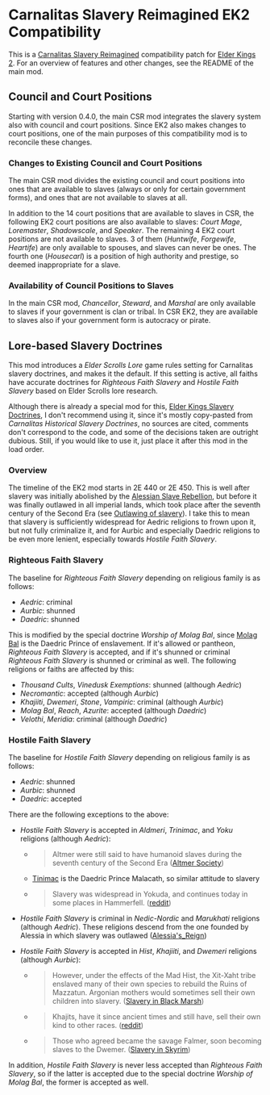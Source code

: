 # Carnalitas Slavery Reimagined EK2 Compatibility

This is a [Carnalitas Slavery Reimagined](https://www.loverslab.com/topic/204734-mod-carnalitas-slavery-reimagined/) compatibility patch for [Elder Kings 2](https://steamcommunity.com/sharedfiles/filedetails/?id=2887120253). For an overview of features and other changes, see the README of the main mod.

## Council and Court Positions

Starting with version 0.4.0, the main CSR mod integrates the slavery system also with council and court positions. Since EK2 also makes changes to court positions, one of the main purposes of this compatibility mod is to reconcile these changes.

### Changes to Existing Council and Court Positions

The main CSR mod divides the existing council and court positions into ones that are available to slaves (always or only for certain government forms), and ones that are not available to slaves at all.

In addition to the 14 court positions that are available to slaves in CSR, the following EK2 court positions are also available to slaves: *Court Mage*, *Loremaster*, *Shadowscale*, and *Speaker*. The remaining 4 EK2 court positions are not available to slaves. 3 of them (*Huntwife*, *Forgewife*, *Heartife*) are only available to spouses, and slaves can never be ones. The fourth one (*Housecarl*) is a position of high authority and prestige, so deemed inappropriate for a slave.

### Availability of Council Positions to Slaves

In the main CSR mod, *Chancellor*, *Steward*, and *Marshal* are only available to slaves if your government is clan or tribal. In CSR EK2, they are available to slaves also if your government form is autocracy or pirate.

## Lore-based Slavery Doctrines

This mod introduces a *Elder Scrolls Lore* game rules setting for Carnalitas slavery doctrines, and makes it the default. If this setting is active, all faiths have accurate doctrines for *Righteous Faith Slavery* and *Hostile Faith Slavery* based on Elder Scrolls lore research.

Although there is already a special mod for this, [Elder Kings Slavery Doctrines](https://steamcommunity.com/sharedfiles/filedetails/?id=2887372040), I don't recommend using it, since it's mostly copy-pasted from *Carnalitas Historical Slavery Doctrines*, no sources are cited, comments don't correspond to the code, and some of the decisions taken are outright dubious. Still, if you would like to use it, just place it after this mod in the load order.

### Overview

The timeline of the EK2 mod starts in 2E 440 or 2E 450. This is well after slavery was initially abolished by the [Alessian Slave Rebellion](https://elderscrolls.fandom.com/wiki/Alessian_Slave_Rebellion), but before it was finally outlawed in all imperial lands, which took place after the seventh century of the Second Era (see [Outlawing of slavery]((https://elderscrolls.fandom.com/wiki/Slavery#Outlawing_of_slavery))). I take this to mean that slavery is sufficiently widespread for Aedric religions to frown upon it, but not fully criminalize it, and for Aurbic and especially Daedric religions to be even more lenient, especially towards *Hostile Faith Slavery*.

### Righteous Faith Slavery

The baseline for *Righteous Faith Slavery* depending on religious family is as follows:

* *Aedric*: criminal
* *Aurbic*: shunned
* *Daedric*: shunned

This is modified by the special doctrine *Worship of Molag Bal*, since [Molag Bal](https://elderscrolls.fandom.com/wiki/Molag_Bal) is the Daedric Prince of enslavement. If it's allowed or pantheon, *Righteous Faith Slavery* is accepted, and if it's shunned or criminal *Righteous Faith Slavery* is shunned or criminal as well. The following religions or faiths are affected by this:

* *Thousand Cults*, *Vinedusk Exemptions*: shunned (although *Aedric*)
* *Necromantic*: accepted (although *Aurbic*)
* *Khajiiti*, *Dwemeri*, *Stone*, *Vampiric*: criminal (although *Aurbic*)
* *Molag Bal*, *Reach*, *Azurite*: accepted (although *Daedric*)
* *Velothi*, *Meridia*: criminal (although *Daedric*)

### Hostile Faith Slavery

The baseline for *Hostile Faith Slavery* depending on religious family is as follows:

* *Aedric*: shunned
* *Aurbic*: shunned
* *Daedric*: accepted

There are the following exceptions to the above:

* *Hostile Faith Slavery* is accepted in *Aldmeri*, *Trinimac*, and *Yoku* religions (although *Aedric*):
  - > Altmer were still said to have humanoid slaves during the seventh century of the Second Era
  ([Altmer Society](https://elderscrolls.fandom.com/wiki/Altmer#Society))
  - [Tinimac]( https://elderscrolls.fandom.com/wiki/Trinimac) is the Daedric Prince Malacath, so similar attitude to slavery
  - > Slavery was widespread in Yokuda, and continues today in some places in Hammerfell.
  ([reddit](https://www.reddit.com/r/teslore/comments/j58xuf/what_other_races_practiced_slavery/))

* *Hostile Faith Slavery* is criminal in *Nedic-Nordic* and *Marukhati* religions (although *Aedric*). These religions descend from the one founded by Alessia in which slavery was outlawed ([Alessia's_Reign](https://elderscrolls.fandom.com/wiki/Alessian_Empire#Alessia's_Reign))

* *Hostile Faith Slavery* is accepted in *Hist*, *Khajiiti*, and *Dwemeri* religions (although *Aurbic*):
  - > However, under the effects of the Mad Hist, the Xit-Xaht tribe enslaved many of their own species to rebuild the Ruins of Mazzatun. Argonian mothers would sometimes sell their own children into slavery. ([Slavery in Black Marsh](https://elderscrolls.fandom.com/wiki/Slavery#Black_Marsh))
  - > Khajits, have it since ancient times and still have, sell their own kind to other races. ([reddit](https://www.reddit.com/r/teslore/comments/j58xuf/what_other_races_practiced_slavery/))
  - > Those who agreed became the savage Falmer, soon becoming slaves to the Dwemer. ([Slavery in Skyrim](https://elderscrolls.fandom.com/wiki/Slavery#Skyrim))

In addition, *Hostile Faith Slavery* is never less accepted than *Righteous Faith Slavery*, so if the latter is accepted due to the special doctrine *Worship of Molag Bal*, the former is accepted as well.
